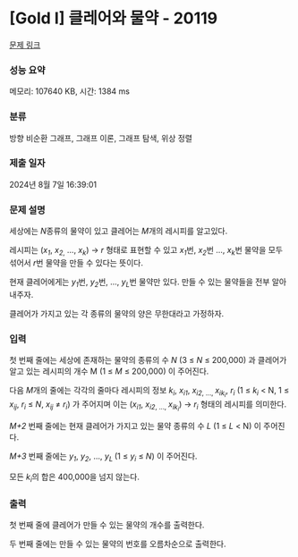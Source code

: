 # [Gold I] 클레어와 물약 - 20119 

[문제 링크](https://www.acmicpc.net/problem/20119) 

### 성능 요약

메모리: 107640 KB, 시간: 1384 ms

### 분류

방향 비순환 그래프, 그래프 이론, 그래프 탐색, 위상 정렬

### 제출 일자

2024년 8월 7일 16:39:01

### 문제 설명

<p>세상에는 <em>N</em>종류의 물약이 있고 클레어는 <em>M</em>개의 레시피를 알고있다.</p>

<p>레시피는 (<em>x<sub>1</sub></em>, <em>x</em><sub><em>2</em>,</sub> ..., <em>x<sub>k</sub></em>) → <em>r</em> 형태로 표현할 수 있고 <em>x<sub>1</sub></em>번, <em>x<sub>2</sub></em>번 ..., <em>x<sub>k</sub></em>번 물약을 모두 섞어서 <em>r</em>번 물약을 만들 수 있다는 뜻이다.</p>

<p>현재 클레어에게는 <em>y<sub>1</sub></em>번, <em>y<sub>2</sub></em>번, ..., <em>y<sub>L</sub></em>번 물약만 있다. 만들 수 있는 물약들을 전부 알아내주자.</p>

<p>클레어가 가지고 있는 각 종류의 물약의 양은 무한대라고 가정하자.</p>

### 입력 

 <p>첫 번째 줄에는 세상에 존재하는 물약의 종류의 수 <em>N</em> (3 ≤ <em>N</em> ≤ 200,000) 과 클레어가 알고 있는 레시피의 개수 M (1 ≤ <em>M</em> ≤ 200,000) 이 주어진다.</p>

<p>다음 <em>M</em>개의 줄에는 각각의 줄마다 레시피의 정보 <em>k<sub>i</sub></em>, <em>x<sub>i1</sub></em>, <em>x</em><sub><em>i2</em>, ..., </sub><em>x<sub>ik<sub>i</sub></sub></em>, <em>r<sub>i</sub></em> (1 ≤ <em>k<sub>i</sub></em> < N, 1 ≤ <em>x<sub>ij</sub></em>, <em>r<sub>i</sub></em> ≤ <em>N</em>, <em>x<sub>ij</sub></em> ≠ <em>r<sub>i</sub></em>) 가 주어지며 이는 (<em>x<sub>i1</sub></em>, <em>x</em><sub><em>i2</em>, ..., </sub><em>x<sub>ik<sub>i</sub></sub></em>) → <em>r<sub>i</sub></em> 형태의 레시피를 의미한다.</p>

<p><em>M+2</em> 번째 줄에는 현재 클레어가 가지고 있는 물약 종류의 수 <em>L</em> (1 ≤ <em>L</em> < N) 이 주어진다.</p>

<p><em>M+3</em> 번째 줄에는 <em>y<sub>1</sub></em>, <em>y<sub>2</sub></em>, ..., <em>y<sub>L </sub></em>(1 ≤ <em>y<sub>i</sub></em> ≤ <em>N</em>) 이 주어진다.</p>

<p>모든 <em>k<sub>i</sub></em>의 합은 400,000을 넘지 않는다.</p>

### 출력 

 <p>첫 번째 줄에 클레어가 만들 수 있는 물약의 개수를 출력한다.</p>

<p>두 번째 줄에는 만들 수 있는 물약의 번호를 오름차순으로 출력한다.</p>

